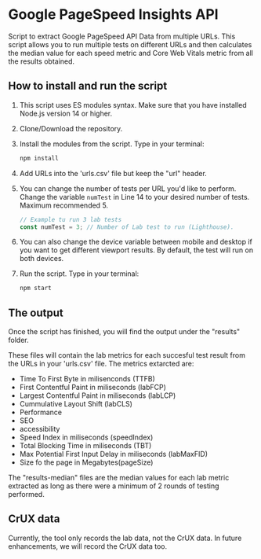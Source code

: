 # Google PageSpeed Insights API 

Script to extract Google PageSpeed API Data from multiple URLs. This script allows you to run multiple tests on different URLs and then calculates the median value for each speed metric and Core Web Vitals metric from all the results obtained.

## How to install and run the script

1. This script uses ES modules syntax. Make sure that you have installed Node.js version 14 or higher. 
   
2. Clone/Download the repository. 

3. Install the modules from the script. Type in your terminal:

   ```bash
   npm install
   ```

4. Add URLs into the 'urls.csv' file but keep the "url" header.
5. You can change the number of tests per URL you'd like to perform. Change the variable `numTest` in Line 14 to your desired number of tests. Maximum recommended 5.
   ```javascript
   // Example tu run 3 lab tests
   const numTest = 3; // Number of Lab test to run (Lighthouse). 
   ```
6. You can also change the device variable between mobile and desktop if you want to get different viewport results. By default, the test will run on both devices.
7. Run the script. Type in your terminal:
   ```bash
   npm start
   ```

## The output

Once the script has finished, you will find the output under the "results" folder. 

These files will contain the lab metrics for each succesful test result from the URLs in your 'urls.csv' file. The metrics extarcted are:

- Time To First Byte in milisenconds (TTFB)
- First Contentful Paint in miliseconds (labFCP)
- Largest Contentful Paint in miliseconds (labLCP)
- Cummulative Layout Shift (labCLS)
- Performance
- SEO
- accessibility
- Speed Index in miliseconds (speedIndex)
- Total Blocking Time in miliseconds (TBT)
- Max Potential First Input Delay in miliseconds (labMaxFID)
- Size fo the page in Megabytes(pageSize)



The "results-median" files are the median values for each lab metric extracted as long as there were a minimum of 2 rounds of testing performed.

## CrUX data

Currently, the tool only records the lab data, not the CrUX data. In future enhancements, we will record the CrUX data too.